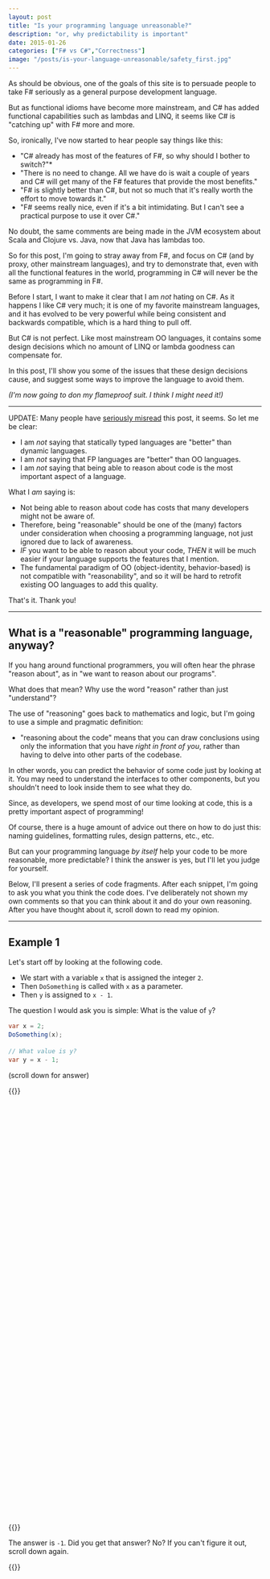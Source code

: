 ```yaml
---
layout: post
title: "Is your programming language unreasonable?"
description: "or, why predictability is important"
date: 2015-01-26
categories: ["F# vs C#","Correctness"]
image: "/posts/is-your-language-unreasonable/safety_first.jpg"
---
```


As should be obvious, one of the goals of this site is to persuade people to take F# seriously as a general purpose development language.

But as functional idioms have become more mainstream, and C# has added functional capabilities such as lambdas and LINQ, it seems like C# is "catching up" with F# more and more.

So, ironically, I've now started to hear people say things like this:

* "C# already has most of the features of F#, so why should I bother to switch?"*
* "There is no need to change. All we have do is wait a couple of years and C# will get many of the F# features that provide the most benefits."
* "F# is slightly better than C#, but not so much that it's really worth the effort to move towards it."
* "F# seems really nice, even if it's a bit intimidating. But I can't see a practical purpose to use it over C#."

No doubt, the same comments are being made in the JVM ecosystem about Scala and Clojure vs. Java, now that Java has lambdas too.

So for this post, I'm going to stray away from F#, and focus on C# (and by proxy, other mainstream languages),
and try to demonstrate that, even with all the functional features in the world, programming in C# will never be the same as programming in F#.

Before I start, I want to make it clear that I am *not* hating on C#. As it happens I like C# very much; it is one of my favorite mainstream languages,
and it has evolved to be very powerful while being consistent and backwards compatible, which is a hard thing to pull off.

But C# is not perfect. Like most mainstream OO languages, it contains some design decisions which no amount of LINQ or lambda goodness can compensate for.

In this post, I'll show you some of the issues that these design decisions cause, and suggest some ways to improve the language to avoid them.

*(I'm now going to don my flameproof suit. I think I might need it!)*

----

UPDATE: Many people have [seriously misread](http://www.washingtonpost.com/local/serious-reading-takes-a-hit-from-online-scanning-and-skimming-researchers-say/2014/04/06/088028d2-b5d2-11e3-b899-20667de76985_story.html) this post, it seems. So let me be clear:

* I am *not* saying that statically typed languages are "better" than dynamic languages.
* I am *not* saying that FP languages are "better" than OO languages.
* I am *not* saying that being able to reason about code is the most important aspect of a language.

What I *am* saying is:

* Not being able to reason about code has costs that many developers might not be aware of.
* Therefore, being "reasonable" should be one of the (many) factors under consideration when choosing a programming language, not just ignored due to lack of awareness.
* *IF* you want to be able to reason about your code, *THEN* it will be much easier if your language supports the features that I mention.
* The fundamental paradigm of OO (object-identity, behavior-based) is not compatible with "reasonability", and so it will be hard to retrofit existing OO languages to add this quality.

That's it. Thank you!




----

## What is a "reasonable" programming language, anyway?

If you hang around functional programmers, you will often hear the phrase "reason about", as in "we want to reason about our programs".

What does that mean? Why use the word "reason" rather than just "understand"?

The use of "reasoning" goes back to mathematics and logic, but I'm going to use a simple and pragmatic definition:

* "reasoning about the code" means that you can draw conclusions using only the information that you have *right in front of you*, rather than having to delve into other parts of the codebase.

In other words, you can predict the behavior of some code just by looking at it.  You may need to understand the interfaces to other components, but you shouldn't need to look inside them
to see what they do.

Since, as developers, we spend most of our time looking at code, this is a pretty important aspect of programming!

Of course, there is a huge amount of advice out there on how to do just this: naming guidelines, formatting rules, design patterns, etc., etc.

But can your programming language *by itself* help your code to be more reasonable, more predictable?  I think the answer is yes, but I'll let you judge for yourself.

Below, I'll present a series of code fragments. After each snippet, I'm going to ask you what you think the code does. I've deliberately not shown my own comments so that you can
think about it and do your own reasoning. After you have thought about it, scroll down to read my opinion.

-----

## Example 1

Let's start off by looking at the following code.

* We start with a variable `x` that is assigned the integer `2`.
* Then `DoSomething` is called with `x` as a parameter.
* Then `y` is assigned to `x - 1`.

The question I would ask you is simple: What is the value of `y`?

```csharp
var x = 2;
DoSomething(x);

// What value is y?
var y = x - 1;
```

(scroll down for answer)

{{<rawhtml>}}
<br><br><br><br><br><br><br><br><br><br><br><br><br><br><br><br><br>
<br><br><br><br><br><br><br><br><br><br><br><br><br><br><br><br><br>
<br><br><br><br><br><br><br><br><br><br><br><br><br><br><br><br><br>
{{</rawhtml>}}

The answer is `-1`.  Did you get that answer?  No? If you can't figure it out, scroll down again.

{{<rawhtml>}}
<br><br><br><br><br><br><br><br><br><br><br><br><br><br><br><br><br>
<br><br><br><br><br><br><br><br><br><br><br><br><br><br><br><br><br>
<br><br><br><br><br><br><br><br><br><br><br><br><br><br><br><br><br>
{{</rawhtml>}}

Trick question!  This code is actually JavaScript!

Here's the whole thing:

```csharp
function DoSomething (foo) { x = false}

var x = 2;
DoSomething(x);
var y = x - 1;
```

Yes, it's horrible! `DoSomething` accesses `x` directly rather than through the parameter, and then turns it into a boolean of all things!
Then, subtracting 1 from `x` casts it from `false` to `0`, so that `y` is `-1`.

Don't you totally hate this?  Sorry to mislead you about the language, but I just wanted to demonstrate how annoying it is when the language behaves in unpredictable ways.

JavaScript is a very useful and important language. But no one would claim that [reasonableness](http://stackoverflow.com/a/1995298/1136133) was one of its [strengths](./javascript-the-good-parts.jpg).
In fact, most dynamically-typed languages have [quirks that make them hard to reason about](https://www.destroyallsoftware.com/talks/wat) in this way.

Thanks to static typing and sensible scoping rules, this kind of thing could never happen in C# (unless you tried really hard!)
In C#, if you don't match up the types properly, you get a *compile-time* error rather than a *run-time* error.

In other words, C# is much more predictable than JavaScript. Score one for static typing!

So now we have our first requirement for making a language predictable:


*__How to make your language predictable__*:

1. Variables should not be allowed to change their type.

C# is looking good compared to JavaScript. But we're not done yet...

{{<rawhtml>}}
<br><br><br>
{{</rawhtml>}}

*UPDATE: This is an admittedly silly example. In retrospect, I could have picked a better one.
Yes, I know that no one sensible would ever do this. The point still stands: the JavaScript language does not prevent you from doing stupid things with implicit typecasts.*

-----

## Example 2

In this next example, we're going to create two instances of the same `Customer` class, with exactly the same data in them.

The question is: Are they equal?

```csharp
// create two customers
var cust1 = new Customer(99, "J Smith");
var cust2 = new Customer(99, "J Smith");

// true or false?
cust1.Equals(cust2);
```

(scroll down for answer)

{{<rawhtml>}}
<br><br><br><br><br><br><br><br><br><br><br><br><br><br><br><br><br>
<br><br><br><br><br><br><br><br><br><br><br><br><br><br><br><br><br>
<br><br><br><br><br><br><br><br><br><br><br><br><br><br><br><br><br>
{{</rawhtml>}}

```csharp
// true or false?
cust1.Equals(cust2);
```

Who knows? It depends on how the `Customer` class has been implemented. This code is *not* predictable.

You'll have to look at whether the class implements `IEquatable` at least,
and you'll probably have to look at the internals of the class as well to see exactly what is going on.

*But why is this even an issue?*

Let me ask you this:

* How often would you NOT want the instances to be equal?
* How often have you had to override the `Equals` method?
* How often have you had a bug caused by *forgetting* to override the `Equals` method?
* How often have you had a bug caused by mis-implementing `GetHashCode` (such as forgetting to change it when the fields that you compare on change)?

Why not make the objects equal by default, and make reference equality testing the special case?

So let's add another item to our list.

*__How to make your language predictable__*:

1. Variables should not be allowed to change their type.
1. **Objects containing the same values should be equal by default.**

-----

## Example 3

In this next example, I've got two objects containing exactly the same data, but which are instances of different classes.

The question again is: Are they equal?

```csharp
// create a customer and an order
var cust = new Customer(99, "J Smith");
var order = new Order(99, "J Smith");

// true or false?
cust.Equals(order);
```

(scroll down for answer)

{{<rawhtml>}}
<br><br><br><br><br><br><br><br><br><br><br><br><br><br><br><br><br>
<br><br><br><br><br><br><br><br><br><br><br><br><br><br><br><br><br>
<br><br><br><br><br><br><br><br><br><br><br><br><br><br><br><br><br>
{{</rawhtml>}}

```csharp
// true or false?
cust.Equals(order);
```

Who cares! This is almost certainly a bug! Why are you even comparing two different classes like this in the first place?

Compare their names or ids, certainly, but not the objects themselves.  This should be a compiler error.

If it isn't, why not? You probably just used the wrong variable name by mistake but now you have a subtle bug in your code. Why does your language let you do this?

So let's add another item to our list.

*__How to make your language predictable__*:

1. Variables should not be allowed to change their type.
1. Objects containing the same values should be equal by default.
1. **Comparing objects of different types is a compile-time error.**

{{<rawhtml>}}
<br><br><br>
{{</rawhtml>}}

*UPDATE: Many people have pointed out that you need this when comparing classes related by inheritance. This is true, of course.
But what is the cost of this feature? You get the ability to compare subclasses, but you lose the ability to detect accidental errors.*

*Which is more important in practice? That's for you to decide, I just wanted to make it clear that there are costs associated with the status quo, not just benefits.*

-----

## Example 4

In this snippet, we're just going to create a `Customer` instance. That's all. Can't get much more basic than that.

```csharp
// create a customer
var cust = new Customer();

// what is the expected output?
Console.WriteLine(cust.Address.Country);
```

Now the question is: what is the expected output of `WriteLine`?

(scroll down for answer)

{{<rawhtml>}}
<br><br><br><br><br><br><br><br><br><br><br><br><br><br><br><br><br>
<br><br><br><br><br><br><br><br><br><br><br><br><br><br><br><br><br>
<br><br><br><br><br><br><br><br><br><br><br><br><br><br><br><br><br>
{{</rawhtml>}}


```csharp
// what is the expected output?
Console.WriteLine(cust.Address.Country);
```

Who knows?

It depends on whether the `Address` property is null or not. And that is something you can't tell without looking at the internals of the `Customer` class again.

Yes, we know that it is a best practice that constructors should initialize all fields at construction time,
but why doesn't the language enforce it?

If the address is required, then make it be required in the constructor.
And if the address is *not* always required, then make it clear that the `Address` property is optional and might be missing.

So let's add another item to our list of improvements.

*__How to make your language predictable__*:

1. Variables should not be allowed to change their type.
1. Objects containing the same values should be equal by default.
1. Comparing objects of different types is a compile-time error.
1. **Objects must *always* be initialized to a valid state. Not doing so is a compile-time error.**

-----

## Example 5

In this next example, we're going to:

* Create a customer.
* Add it to a set that uses hashing.
* Do something with the customer object.
* See if the customer is still in the set.

What could possibly go wrong?

```csharp
// create a customer
var cust = new Customer(99, "J Smith");

// add it to a set
var processedCustomers = new HashSet<Customer>();
processedCustomers.Add(cust);

// process it
ProcessCustomer(cust);

// Does the set contain the customer? true or false?
processedCustomers.Contains(cust);
```

So, does the set still contain the customer at the end of this code?

(scroll down for answer)

{{<rawhtml>}}
<br><br><br><br><br><br><br><br><br><br><br><br><br><br><br><br><br>
<br><br><br><br><br><br><br><br><br><br><br><br><br><br><br><br><br>
<br><br><br><br><br><br><br><br><br><br><br><br><br><br><br><br><br>
{{</rawhtml>}}

```csharp
// Does the set contain the customer?
processedCustomers.Contains(cust);
```

Maybe. Maybe not.

It depends on two things:

* First, does the hash code of the customer depend on a *mutable* field, such as an id.
* Second, does `ProcessCustomer` change this field?

If both are true, then the hash will have been changed, and the customer will not longer *appear* to exist in the set (even though it is still in there somewhere!).

This might well cause subtle performance and memory problems (e.g. if the set is a cache).

How could the language prevent this?

One way would be to say that any field or property used in `GetHashCode` must be immutable, while allowing other properties to be mutable. But that is really impractical.

Better to just make the entire `Customer` class immutable instead!

Now if the `Customer` class was immutable, and `ProcessCustomer` wanted to make changes, it would have to return a *new version* of the customer, and the code would look like this:

```csharp
// create a customer
var cust = new ImmutableCustomer(99, "J Smith");

// add it to a set
var processedCustomers = new HashSet<ImmutableCustomer>();
processedCustomers.Add(cust);

// process it and return the changes
var changedCustomer = ProcessCustomer(cust);

// true or false?
processedCustomers.Contains(cust);
```

Notice that the `ProcessCustomer` line has changed to:

```csharp
var changedCustomer = ProcessCustomer(cust);
```

It's clear that `ProcessCustomer` has changed something just by looking at this code.
If `ProcessCustomer` *hadn't* changed anything, it wouldn't have needed to return an object at all.

Going back to the question, it's clear that in this implementation the original version of the customer is guaranteed to still be in the set, no matter what `ProcessCustomer` does.

Of course, that doesn't solve the issue of whether the new one or the old one (or both) should be in the set.
But unlike the implementation using the mutable customer, this issue is now staring you in the face and won't go unnoticed accidentally.

So [immutability FTW](http://stackoverflow.com/a/4763485/1136133)!

So that's another item for our list.

*__How to make your language predictable__*:

1. Variables should not be allowed to change their type.
1. Objects containing the same values should be equal by default.
1. Comparing objects of different types is a compile-time error.
1. Objects must *always* be initialized to a valid state. Not doing so is a compile-time error.
1. **Once created,  objects and collections *must* be immutable.**

Time for a quick joke about immutability:

> "How many Haskell programmers does it take to change a lightbulb?"

> "Haskell programmers don't "change" lightbulbs, they "replace" them. And you must also replace the whole house at the same time."

Almost done now -- just one more!

-----

## Example 6

In this final example, we'll try to fetch a customer from a `CustomerRepository`.

```csharp
// create a repository
var repo = new CustomerRepository();

// find a customer by id
var customer = repo.GetById(42);

// what is the expected output?
Console.WriteLine(customer.Id);
```

The question is: after we do `customer = repo.GetById(42)`, what is the value of `customer.Id`?

(scroll down for answer)

{{<rawhtml>}}
<br><br><br><br><br><br><br><br><br><br><br><br><br><br><br><br><br>
<br><br><br><br><br><br><br><br><br><br><br><br><br><br><br><br><br>
<br><br><br><br><br><br><br><br><br><br><br><br><br><br><br><br><br>
{{</rawhtml>}}

```csharp
var customer = repo.GetById(42);

// what is the expected output?
Console.WriteLine(customer.Id);
```

It all depends, of course.

If I look at the method signature of `GetById`, it tells me it always returns a `Customer`. But does it *really*?

What happens if the customer is missing? Does `repo.GetById` return `null`? Does it throw an exception? You can't tell just by looking at the code that we've got.

In particular, `null` is a terrible thing to return. It's a turncoat that pretends to be a `Customer` and can be assigned to `Customer` variables with nary a complaint from the compiler,
but when you actually ask it to do something, it blows up in your face with an evil cackle.  Unfortunately, I can't tell by looking at this code whether a null is returned or not.

Exceptions are a little better, because at least they are typed and contain information about the context. But it's not apparent from the method signature which exceptions might be thrown.
The only way that you can know for sure is by looking at the internal source code (and maybe the documentation, if you're lucky and it is up to date).

But now imagine that your language did not allow `null` and did not allow exceptions. What could you do instead?

The answer is, you would be forced to return a special class that might contain *either* a customer *or* an error, like this:

```csharp
// create a repository
var repo = new CustomerRepository();

// find a customer by id and
// return a CustomerOrError result
var customerOrError = repo.GetById(42);
```

The code that processed this "customerOrError" result would then have to test what kind of result it was, and handle each case separately, like this:

```csharp
// handle both cases
if (customerOrError.IsCustomer)
    Console.WriteLine(customerOrError.Customer.Id);

if (customerOrError.IsError)
    Console.WriteLine(customerOrError.ErrorMessage);
```

This is exactly the approach taken by most functional languages. It does help if the language provides conveniences to make this technique easier, such as sum types,
but even without that, this approach is still the only way to go if you want to make it obvious what your code is doing. (You can read more about this technique [here](/rop/).)

So that's the last two items to add to our list, at least for now.

*__How to make your language predictable__*:

1. Variables should not be allowed to change their type.
1. Objects containing the same values should be equal by default.
1. Comparing objects of different types is a compile-time error.
1. Objects must *always* be initialized to a valid state. Not doing so is a compile-time error.
1. Once created,  objects and collections *must* be immutable.
1. **No nulls allowed.**
1. **Missing data or errors must be made explicit in the function signature.**

I could go on, with snippets demonstrating the misuse of globals, side-effects, casting, and so on. But I think I'll stop here -- you've probably got the idea by now!

## Can your programming language do *this*?

I hope that it is obvious that making these additions to a programming language will help to make it more reasonable.

Unfortunately, mainstream OO languages like C# are very unlikely to add these features.

First of all, it would be a major breaking change to all existing code.

Second, many of these changes go deeply against the grain of the object-oriented programming model itself.

For example, in the OO model, object identity is paramount, so *of course* equality by reference is the default.

Also, from an OO point of view, how two objects are compared is entirely up to the objects themselves -- OO is all about polymorphic behavior and the compiler needs to stay out of it!
Similarly, how objects are constructed and initialized is again entirely up to the object itself. There are no rules to say what should or should not be allowed.

Finally, it is very hard to add non-nullable reference types to a statically typed OO language without also implementing the initialization constraints in point 4.
As Eric Lippert himself has said ["Non-nullability is the sort of thing you want baked into a type system from day one, not something you want to retrofit 12 years later"](http://blog.coverity.com/2013/11/20/c-non-nullable-reference-types/).

In contrast, most functional programming languages have these "high-predictability" features as a core part of the language.

For example, in F#, all but one of the items on that list are built into the language:

1. Values are not allowed to change their type. (And this even includes implicit casts from int to float, say).
1. Records with the same internal data *ARE* equal by default.
1. Comparing values of different types *IS* a compile-time error.
1. Values *MUST* be initialized to a valid state. Not doing so is a compile-time error.
1. Once created, values *ARE* immutable by default.
1. Nulls are *NOT* allowed, in general.

Item #7 is not enforced by the compiler, but discriminated unions (sum types) are generally used to return errors rather than using exceptions, so
that the function signature indicates exactly what the possible errors are.

It's true that when working with F# there are still many caveats. You *can* have mutable values, you *can* create and throw exceptions, and you may indeed have to deal with nulls that come from non-F# code.

But these things are considered code smells and are unusual, rather than being the general default.

Other languages such as Haskell are even purer (and hence even more reasonable) than F#, but even Haskell programs will not be perfect.

In fact, no language can be reasoned about *perfectly* and still be practical. But still, some languages are certainly more reasonable than others.

I think that one of the reasons why many people have become so enthusiastic about functional-style code (and call it "simple" even though it's full of [strange symbols](https://gist.github.com/folone/6089236)!) is exactly this:
immutability, and lack of side effects, and all the other functional principles, act together to enforce this reasonability and predictability,
which in turn helps to reduce your cognitive burden so that you need only focus on the code in front of you.


## Lambdas aren't the solution

So now it should be clear that this list of proposed improvements has nothing to do with language enhancements such as lambdas or clever functional libraries.

In other words, when I focus on reasonability, **I don't care what my language *will* let me do, I care more about what my language *won't* let me do.**
I want a language that stops me doing stupid things by mistake.

That is, if I had to choose between language A that didn't allow nulls, or language B that had higher-kinded types but still allowed objects to be null easily,
I would pick language A without hesitation.

## Questions

Let me see if I can prempt some questions...

**Question: These examples are very contrived! If you code carefully and follow good practices, you can write safe code without these features!**

Yes, you can. I'm not claiming you can't. But this post is not about writing safe code, it's about *reasoning* about the code. There is a difference.

And it's not about what you can do if you are careful. It's about what can happen if you are not careful!
That is, does your *programming language* (not your coding guidelines, or tests, or IDE, or development practices) give you support for reasoning about your code?

**Question: You're telling me that a language *should* have these features. Isn't that very arrogant of you?**

Please read carefully. I am not saying that at all. What I *am* saying is that:

* *IF* you want to be able to reason about your code, *THEN* it will be much easier if your language supports the features that I mention.

If reasoning about your code is not that important to you, then please do feel free to ignore everything I've said!

**Question: Focusing on just one aspect of a programming language is too limiting. Surely other qualities are just as important?**

Yes, or course they are. I am not a absolutist on this topic.
I think that factors such as comprehensive libraries, good tooling, a welcoming community, and the strength of the ecosystem are very important too.

But the purpose of this post was to address the specific comments I mentioned at the beginning, such as: "C# already has most of the features of F#, so why should I bother to switch?".

**Question: Why are you dismissing dynamic languages so quickly?**

First, my apologies to JavaScript developers for the dig earlier!

I like dynamic languages a lot, and one of my favorite languages, Smalltalk, is completely unreasonable by the standards I've talked about. Luckily,
this post is not trying to persuade you which languages are "best" in general, but rather just discussing one aspect of that choice.

**Question: Immutable data structures are slow, and there will be lots of extra allocation going on. Won't this affect performance? **

This post is not attempting to address the performance impact (or any other aspect) of these features.

But it is indeed a valid question to ask which should have a higher priority: code quality or performance? That's for you to decide, and it depends on the context.

Personally, I would go for safety and quality first, unless there was a compelling reason not to. Here's a sign I like:

![Safety, Quality, Quantity, in that order](./safety_first.jpg)

## Summary

I said just above that this post is not trying to persuade you to pick a language based on "reasonability" alone. But that's not quite true.

If you have already picked a statically typed, high-level language such as C# or Java,
then it's clear that reasonability or something like it was an important criterion in your language decision.

In that case, I hope that the examples in this post might have made you more willing to consider using an even more "reasonable" language on your platform of choice (.NET or JVM).

The argument for staying put -- that your current language will eventually "catch up" -- may be true purely in terms of features,
but no amount of future enhancements can really change the core design decisions in an OO language.
You'll never get rid of nulls, or mutability, or having to override equality all the time.

What's nice about F#, or Scala/Clojure, is that these functional alternatives don't require you to change your ecosystem, but they do immediately improve your code quality.

In my opinion, it's quite a low risk compared with the cost of business as usual.

*(I'll leave the issue of finding skilled people, training, support, etc, for another post.
But see [this](http://www.paulgraham.com/pypar.html),
[this](https://twitter.com/panesofglass/status/559431579328475136),
[this](https://twitter.com/foxyjackfox/status/559415445594206208),
and [this](http://wesmorgan.svbtle.com/recruiting-software-developers-language-matters) if you're worried about hiring)*

